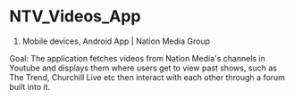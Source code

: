 # NTV_Videos_App
1.	Mobile devices, Android App | Nation Media Group

Goal: The application fetches videos from Nation Media's channels in Youtube and displays them where users get to view past shows, such as The Trend, Churchill Live etc then interact with each other through a forum built into it. 
